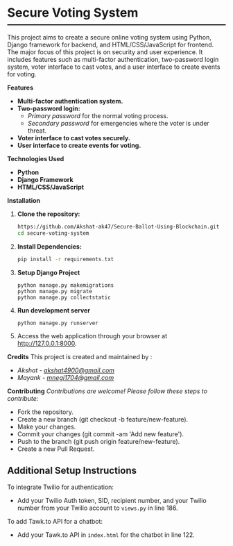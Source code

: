 <h1 style="border-bottom: 2px solid #000; padding-bottom: 10px;">Secure Voting System</h1>

This project aims to create a secure online voting system using Python, Django framework for backend, and HTML/CSS/JavaScript for frontend. The major focus of this project is on security and user experience. It includes features such as multi-factor authentication, two-password login system, voter interface to cast votes, and a user interface to create events for voting.

**Features**

- **Multi-factor authentication system.**
- **Two-password login:**
  - *Primary password* for the normal voting process.
  - *Secondary password* for emergencies where the voter is under threat.
- **Voter interface to cast votes securely.**
- **User interface to create events for voting.**

**Technologies Used**

- **Python**
- **Django Framework**
- **HTML/CSS/JavaScript**

**Installation**

1. **Clone the repository:**

   ```bash
   https://github.com/Akshat-ak47/Secure-Ballot-Using-Blockchain.git
   cd secure-voting-system
   ```
2. **Install Dependencies:**
   ```bash
   pip install -r requirements.txt
   ```
3. **Setup Django Project**
   ```
   python manage.py makemigrations
   python manage.py migrate
   python manage.py collectstatic
   ```
4. **Run development server**
   ```
   python manage.py runserver
   ```
5. Access the web application through your browser at http://127.0.0.1:8000.

**Credits**
This project is created and maintained by :
   - *Akshat - akshat4900@gmail.com*
   - *Mayank - mnegi1704@gmail.com*


**Contributing**
*Contributions are welcome! Please follow these steps to contribute:*

 - Fork the repository.
 - Create a new branch (git checkout -b feature/new-feature).
 - Make your changes.
 - Commit your changes (git commit -am 'Add new feature').
 - Push to the branch (git push origin feature/new-feature).
 - Create a new Pull Request.

<h2>Additional Setup Instructions</h2>
    <p>To integrate Twilio for authentication:</p>
    <ul>
        <li>Add your Twilio Auth token, SID, recipient number, and your Twilio number from your Twilio account to <code>views.py</code> in line 186.</li>
    </ul>
    <p>To add Tawk.to API for a chatbot:</p>
    <ul>
        <li>Add your Tawk.to API in <code>index.html</code> for the chatbot in line 122.</li>
    </ul>

